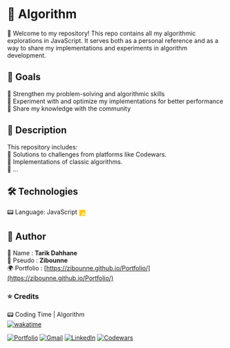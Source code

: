 # 📌 Algorithm

🔹 Welcome to my repository! This repo contains all my algorithmic explorations in JavaScript. It serves both as a personal reference and as a way to share my implementations and experiments in algorithm development.

## 🚀 Goals

🔹 Strengthen my problem-solving and algorithmic skills<br>
🔹 Experiment with and optimize my implementations for better performance<br>
🔹 Share my knowledge with the community

## 📜 Description

This repository includes:<br>
🔹 Solutions to challenges from platforms like Codewars.<br>
🔹 Implementations of classic algorithms.<br>
🔹 ...

## 🛠️ Technologies

📟 Language: JavaScript <svg xmlns="http://www.w3.org/2000/svg" width="16" height="16" viewBox="0 0 448 512" style="vertical-align: middle;">
  <path fill="#ffc800" d="M0 32v448h448V32H0zm243.8 349.4c0 43.6-25.6 63.5-62.9 63.5-33.7 0-53.2-17.4-63.2-38.5l34.3-20.7c6.6 11.7 12.6 21.6 27.1 21.6 13.8 0 22.6-5.4 22.6-26.5V237.7h42.1v143.7zm99.6 63.5c-39.1 0-64.4-18.6-76.7-43l34.3-19.8c9 14.7 20.8 25.6 41.5 25.6 17.4 0 28.6-8.7 28.6-20.8 0-14.4-11.4-19.5-30.7-28l-10.5-4.5c-30.4-12.9-50.5-29.2-50.5-63.5 0-31.6 24.1-55.6 61.6-55.6 26.8 0 46 9.3 59.8 33.7L368 290c-7.2-12.9-15-18-27.1-18-12.3 0-20.1 7.8-20.1 18 0 12.6 7.8 17.7 25.9 25.6l10.5 4.5c35.8 15.3 55.9 31 55.9 66.2 0 37.8-29.8 58.6-69.7 58.6z"/>
</svg>

## 👤 Author

📝 Name : **Tarik Dahhane**
<br>
📝 Pseudo : **Zibounne**
<br>
🌍 Portfolio : [https://zibounne.github.io/Portfolio/](https://zibounne.github.io/Portfolio/)

### ⭐ Credits

📟 Coding Time | Algorithm
<br>
[![wakatime](https://wakatime.com/badge/user/018ee67a-8597-4af3-ab6a-199ac4f20f9d/project/2341db61-ecba-46eb-8e16-8ca9bcce4a5f.svg)](https://wakatime.com/badge/user/018ee67a-8597-4af3-ab6a-199ac4f20f9d/project/2341db61-ecba-46eb-8e16-8ca9bcce4a5f)
<br>

[![Portfolio](https://img.shields.io/badge/Portfolio-%23000000.svg?style=for-the-badge)](https://zibounne.github.io/Portfolio/) [![Gmail](https://img.shields.io/badge/Gmail-D14836?style=for-the-badge&logo=gmail&logoColor=white)](mailto:tarik.dahhane.pro@gmail.com) [![LinkedIn](https://img.shields.io/badge/linkedin-%230077B5.svg?style=for-the-badge&logo=linkedin&logoColor=white)](https://www.linkedin.com/in/tarik-dahhane-0777b3313)  [![Codewars](https://img.shields.io/badge/Codewars-B1361E?style=for-the-badge&logo=codewars&logoColor=grey)](https://www.codewars.com/users/Zibounne)
